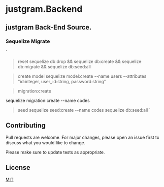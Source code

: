 # justgram.Backend

## justgram Back-End Source.


### Sequelize Migrate
`
> reset
sequelize db:drop && sequelize db:create && sequelize db:migrate && sequelize db:seed:all

> create model
sequelize model:create --name users --attributes "id:integer, user_id:string, password:string"

>migration:create

sequelize migration:create --name codes

> seed
sequelize seed:create --name codes
sequelize db:seed:all
`


## Contributing
Pull requests are welcome. For major changes, please open an issue first to discuss what you would like to change.

Please make sure to update tests as appropriate.

## License
[MIT](https://choosealicense.com/licenses/mit/)
